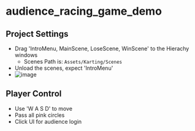 # audience_racing_game_demo

## Project Settings
- Drag 'IntroMenu, MainScene, LoseScene, WinScene' to the Hierachy windows
    - Scenes Path is: `Assets/Karting/Scenes`
- Unload the scenes, expect 'IntroMenu'
- ![image](https://user-images.githubusercontent.com/86428061/217187214-731cbd1c-57fb-48f8-b053-1cda3f21fb7c.png)

## Player Control
- Use 'W A S D' to move
- Pass all pink circles
- Click UI for audience login
